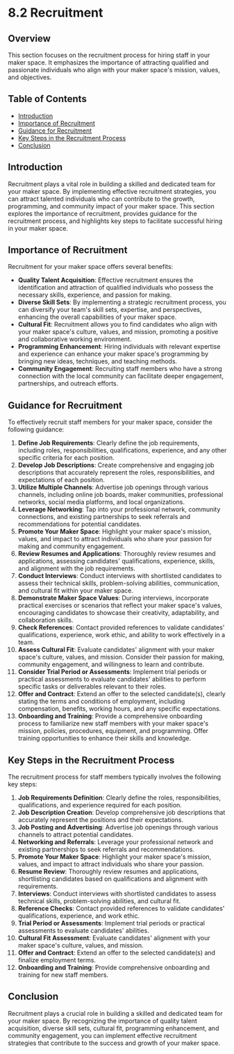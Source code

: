 # 8.2 Recruitment

## Overview
This section focuses on the recruitment process for hiring staff in your maker space. It emphasizes the importance of attracting qualified and passionate individuals who align with your maker space's mission, values, and objectives.

## Table of Contents
- [Introduction](#introduction)
- [Importance of Recruitment](#importance-of-recruitment)
- [Guidance for Recruitment](#guidance-for-recruitment)
- [Key Steps in the Recruitment Process](#key-steps-in-the-recruitment-process)
- [Conclusion](#conclusion)

## Introduction
Recruitment plays a vital role in building a skilled and dedicated team for your maker space. By implementing effective recruitment strategies, you can attract talented individuals who can contribute to the growth, programming, and community impact of your maker space. This section explores the importance of recruitment, provides guidance for the recruitment process, and highlights key steps to facilitate successful hiring in your maker space.

## Importance of Recruitment
Recruitment for your maker space offers several benefits:
- **Quality Talent Acquisition**: Effective recruitment ensures the identification and attraction of qualified individuals who possess the necessary skills, experience, and passion for making.
- **Diverse Skill Sets**: By implementing a strategic recruitment process, you can diversify your team's skill sets, expertise, and perspectives, enhancing the overall capabilities of your maker space.
- **Cultural Fit**: Recruitment allows you to find candidates who align with your maker space's culture, values, and mission, promoting a positive and collaborative working environment.
- **Programming Enhancement**: Hiring individuals with relevant expertise and experience can enhance your maker space's programming by bringing new ideas, techniques, and teaching methods.
- **Community Engagement**: Recruiting staff members who have a strong connection with the local community can facilitate deeper engagement, partnerships, and outreach efforts.

## Guidance for Recruitment
To effectively recruit staff members for your maker space, consider the following guidance:
1. **Define Job Requirements**: Clearly define the job requirements, including roles, responsibilities, qualifications, experience, and any other specific criteria for each position.
2. **Develop Job Descriptions**: Create comprehensive and engaging job descriptions that accurately represent the roles, responsibilities, and expectations of each position.
3. **Utilize Multiple Channels**: Advertise job openings through various channels, including online job boards, maker communities, professional networks, social media platforms, and local organizations.
4. **Leverage Networking**: Tap into your professional network, community connections, and existing partnerships to seek referrals and recommendations for potential candidates.
5. **Promote Your Maker Space**: Highlight your maker space's mission, values, and impact to attract individuals who share your passion for making and community engagement.
6. **Review Resumes and Applications**: Thoroughly review resumes and applications, assessing candidates' qualifications, experience, skills, and alignment with the job requirements.
7. **Conduct Interviews**: Conduct interviews with shortlisted candidates to assess their technical skills, problem-solving abilities, communication, and cultural fit within your maker space.
8. **Demonstrate Maker Space Values**: During interviews, incorporate practical exercises or scenarios that reflect your maker space's values, encouraging candidates to showcase their creativity, adaptability, and collaboration skills.
9. **Check References**: Contact provided references to validate candidates' qualifications, experience, work ethic, and ability to work effectively in a team.
10. **Assess Cultural Fit**: Evaluate candidates' alignment with your maker space's culture, values, and mission. Consider their passion for making, community engagement, and willingness to learn and contribute.
11. **Consider Trial Period or Assessments**: Implement trial periods or practical assessments to evaluate candidates' abilities to perform specific tasks or deliverables relevant to their roles.
12. **Offer and Contract**: Extend an offer to the selected candidate(s), clearly stating the terms and conditions of employment, including compensation, benefits, working hours, and any specific expectations.
13. **Onboarding and Training**: Provide a comprehensive onboarding process to familiarize new staff members with your maker space's mission, policies, procedures, equipment, and programming. Offer training opportunities to enhance their skills and knowledge.

## Key Steps in the Recruitment Process
The recruitment process for staff members typically involves the following key steps:
1. **Job Requirements Definition**: Clearly define the roles, responsibilities, qualifications, and experience required for each position.
2. **Job Description Creation**: Develop comprehensive job descriptions that accurately represent the positions and their expectations.
3. **Job Posting and Advertising**: Advertise job openings through various channels to attract potential candidates.
4. **Networking and Referrals**: Leverage your professional network and existing partnerships to seek referrals and recommendations.
5. **Promote Your Maker Space**: Highlight your maker space's mission, values, and impact to attract individuals who share your passion.
6. **Resume Review**: Thoroughly review resumes and applications, shortlisting candidates based on qualifications and alignment with requirements.
7. **Interviews**: Conduct interviews with shortlisted candidates to assess technical skills, problem-solving abilities, and cultural fit.
8. **Reference Checks**: Contact provided references to validate candidates' qualifications, experience, and work ethic.
9. **Trial Period or Assessments**: Implement trial periods or practical assessments to evaluate candidates' abilities.
10. **Cultural Fit Assessment**: Evaluate candidates' alignment with your maker space's culture, values, and mission.
11. **Offer and Contract**: Extend an offer to the selected candidate(s) and finalize employment terms.
12. **Onboarding and Training**: Provide comprehensive onboarding and training for new staff members.

## Conclusion
Recruitment plays a crucial role in building a skilled and dedicated team for your maker space. By recognizing the importance of quality talent acquisition, diverse skill sets, cultural fit, programming enhancement, and community engagement, you can implement effective recruitment strategies that contribute to the success and growth of your maker space.

